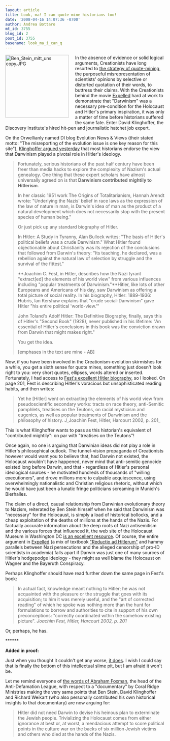 ```yaml
---
layout: article
title: Look, ma! I can quote-mine historians too!
date: '2008-04-16 14:07:36 -0700'
author: Andrea Bottaro
mt_id: 3755
blog_id: 2
post_id: 3755
basename: look_ma_i_can_q
---
```

<img src="/PT/uploads/2008/Ben_Stein_mitt_uns%20copy.JPG" alt="Ben_Stein_mitt_uns copy.JPG" width="200" height="197" style="float: left; margin: 0 20px 20px 0;" class="mt-image-left" />In the absence of evidence or solid logical arguments, Creationists have long resorted to [the strategy of quote-mining](http://www.talkorigins.org/faqs/quotes/mine/project.html), the purposeful misrepresentation of scientists'  opinions by selective or distorted quotation of their words, to buttress their claims.  With the Creationists behind the movie [Expelled](http://www.expelledexposed.com/) hard at work to demonstrate that "Darwinism" was a necessary pre-condition for the Holocaust and Hitler's primary inspiration, it was only a matter of time before historians suffered the same fate.  Enter David Klinghoffer, the Discovery Institute's hired hit-pen and journalistic hatchet job expert.

On the Orwellianly named DI blog Evolution News & Views (their stated motto: "The misreporting of the evolution issue is one key reason for this site"), [Klinghoffer argued yesterday](http://www.evolutionnews.org/2008/04/hitlers_debt_to_darwin.html) that most historians endorse the view that Darwinism played a pivotal role in Hitler's ideology.


> Fortunately, serious historians of the past half century have been freer than media hacks to explore the complexity of Nazism's actual genealogy. One thing that these expert scholars have almost universally agreed on is that **Darwinism contributed mightily to Hitlerism**.  
> 
> In her classic 1951 work The Origins of Totalitarianism, Hannah Arendt wrote: "Underlying the Nazis' belief in race laws as the expression of the law of nature in man, is Darwin's idea of man as the product of a natural development which does not necessarily stop with the present species of human being."
> 
> Or just pick up any standard biography of Hitler.
> 
> In Hitler: A Study in Tyranny, Alan Bullock writes: "The basis of Hitler's political beliefs was a crude Darwinism." What Hitler found objectionable about Christianity was its rejection of the conclusions that followed from Darwin's theory: "Its teaching, he declared, was a rebellion against the natural law of selection by struggle and the survival of the fittest."
> 
> **Joachim C. Fest, in Hitler, describes how the Nazi tyrant "extract\[ed\] the elements of his world view" from various influences including "popular treatments of Darwinism."**Hitler, like lots of other Europeans and Americans of his day, saw Darwinism as offering a total picture of social reality. In his biography, Hitler: 1889-1936: Hubris, Ian Kershaw explains that "crude social-Darwinism" gave Hitler "his entire political 'world-view.'"
> 
> John Toland's Adolf Hitler: The Definitive Biography, finally, says this of Hitler's "Second Book" (1928), never published in his lifetime: "An essential of Hitler's conclusions in this book was the conviction drawn from Darwin that might makes right."
> 
> You get the idea. 
> 
> \[emphases in the text are mine - AB\]

Now, if you have been involved in the Creationism-evolution skirmishes for a while, you get a sixth sense for quote mines, something just doesn't look right to you: very short quotes, ellipses, words altered or inserted. Fortunately, I had access to [Fest's excellent Hitler biography](http://www.amazon.com/Hitler-Joachim-C-Fest/dp/0156027542/ref=sr_1_2?ie=UTF8&amp;s=books&amp;qid=1208351250&amp;sr=1-2), so I looked.  On page 201, Fest is describing Hitler's voracious but unsophisticated reading habits, and then writes:


> Yet he \[Hitler\] went on extracting the elements of his world view from pseudoscientific secondary works: tracts on race theory, anti-Semitic pamphlets, treatises on the Teutons, on racial mysticism and eugenics, as well as popular treatments of Darwinism and the philosophy of history. 
> J_Joachim Fest, Hitler, Harcourt 2002, p. 201_

  
This is what Klinghoffer wants to pass as this historian's equivalent of "contributed mightily": on par with "treatises on the Teutons"!

Once again, no one is arguing that Darwinian ideas did not play a role in Hitler's philosophical outlook.  The tunnel-vision propaganda of Creationists however would want you to believe that, had Darwin not existed, the Holocaust wouldn't have happened, never mind that anti-semitic genocide existed long before Darwin, and that - regardless of Hitler's personal ideological sources - he motivated hundreds of thousands of "willing executioners", and drove millions more to culpable acquiescence, using overwhelmingly nationalistic and Christian religious rhetoric, without which he would have just been a lunatic fringe politicians screaming in Munich's Bierhalles.   

The claim of a direct, causal relationship from Darwinian evolutionary theory to Nazism, reiterated by Ben Stein himself when he said that Darwinism was "necessary" for the Holocaust, is simply a load of historical bollocks, and a cheap exploitation of the deaths of millions at the hands of the Nazis.  For factually accurate information about the deep roots of Nazi antisemitism and the various forces that influenced it, the web site of the Holocaust Museum in Washington DC [is an excellent resource](http://www.ushmm.org/wlc/article.php?lang=en&amp;ModuleId=10005175).  Of course, the entire argument in [Expelled](http://www.expelledexposed.com/) (a mix of textbook ["Reductio ad Hitlerum"](http://en.wikipedia.org/wiki/Reductio_ad_Hitlerum) and hammy parallels between Nazi persecutions and the alleged  censorship of pro-ID scientists in academia) falls apart if Darwin was just one of many sources of Hitler's hodgepodge ideology - they might as well blame the Holocaust on Wagner and the Bayeruth Conspiracy.

Perhaps Klinghoffer should have read further down the same page in Fest's book:


> In actual fact, knowledge meant nothing to Hitler; he was not acquainted with the pleasure or the struggle that goes with its acquisition; to him it was merely useful, and the "art of corrected reading" of which he spoke was nothing more than the hunt for formulations to borrow and authorities to cite in support of his own preconceptions: "correctly coordinated within the somehow existing picture". 
> _Joachim Fest, Hitler, Harcourt 2002, p. 201_

Or, perhaps, he has.

\*\*\*\*\*\*

**Added in proof:**

Just when you thought it couldn't get any worse, [it does](http://www.spectator.org/dsp_article.asp?art_id=13061).  I wish I could say that is finally the bottom of this intellectual slime pit, but I am afraid it won't be.  

Let me remind everyone of [the words of Abraham Foxman](http://www.adl.org/PresRele/HolNa_52/4877_52.htm), the head of the Anti-Defamation League, with respect to a "documentary" by Coral Ridge Ministries making the very same points that Ben Stein, David Klinghoffer and Richard Weikart (who also personally contributed his own historical insights to that documentary) are now arguing for:

> Hitler did not need Darwin to devise his heinous plan to exterminate the Jewish people. Trivializing the Holocaust comes from either ignorance at best or, at worst, a mendacious attempt to score political points in the culture war on the backs of six million Jewish victims and others who died at the hands of the Nazis.
